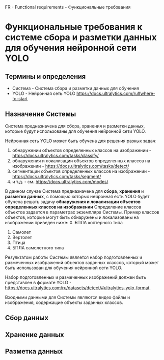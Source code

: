 FR - Functional requirements - Функциональные требования
# Функциональные требования к системе сбора и разметки данных для обучения нейронной сети YOLO

## Термины и определения
- Система - Система сбора и разметки данных для обучения 
- YOLO - Нейронная сеть YOLO https://docs.ultralytics.com/ru#where-to-start

## Назначение Системы
Система предназначена для сбора, хранения и разметки данных, которые будут использованы для обучения нейронной сети YOLO.

Нейронная сеть YOLO может быть обучена для решения разных задач:
1. обнаружении объектов определенных классов на изображении - https://docs.ultralytics.com/tasks/classify/ 
2. обнаружения и локализации объектов определенных классов на изображении - https://docs.ultralytics.com/tasks/detect/
3. сегментации объектов определенных классов на изображении - https://docs.ultralytics.com/tasks/segment/
4. и т.д. - см. https://docs.ultralytics.com/modes/

В данном случае Система предназначена для __сбора__, __хранения__ и __разметки данных__, с помощью которых нейронная есть YOLO будет обучена решать задачу __обнаружения и локализации объектов определенных классов на изображении__
Определение классов объектов задается в параметрах экземпляра Системы.
Пример классов объектов, которые могут быть обнаружены и локализованы на изображении приведен ниже:
0. БПЛА коптерного типа
1. Самолет
2. Вертолет
3. Птица
4. БПЛА самолетного типа

Результатом работы Системы является набор подготовленных и размеченных изображений объектов заданных классов, который может быть использован для обучения нейронной сети YOLO.

Набор подготовленных и размеченных изображений должен быть представлен в формате YOLO - https://docs.ultralytics.com/ru/datasets/detect/#ultralytics-yolo-format.

Входными данными для Системы являются видео файлы и изображения, содержащие объекты заданных классов.

## Сбор данных

## Хранение данных

## Разметка данных
